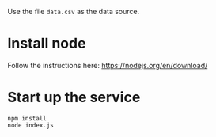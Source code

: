 Use the file `data.csv` as the data source.

# Install node
Follow the instructions here:
https://nodejs.org/en/download/

# Start up the service
```
npm install
node index.js
```